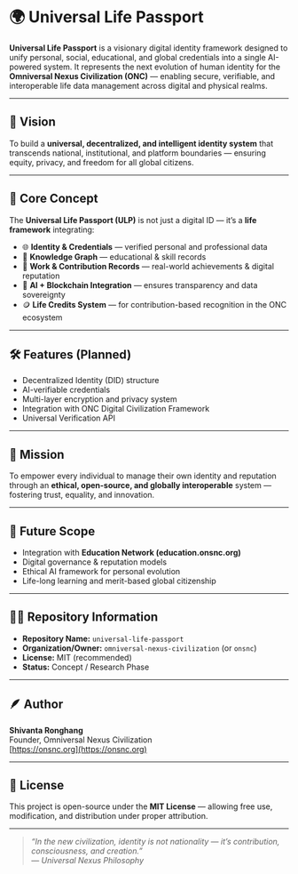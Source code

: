 # 🌍 Universal Life Passport

**Universal Life Passport** is a visionary digital identity framework designed to unify personal, social, educational, and global credentials into a single AI-powered system. It represents the next evolution of human identity for the **Omniversal Nexus Civilization (ONC)** — enabling secure, verifiable, and interoperable life data management across digital and physical realms.

---

## 🚀 Vision
To build a **universal, decentralized, and intelligent identity system** that transcends national, institutional, and platform boundaries — ensuring equity, privacy, and freedom for all global citizens.

---

## 🧩 Core Concept
The **Universal Life Passport (ULP)** is not just a digital ID — it’s a **life framework** integrating:
- 🌐 **Identity & Credentials** — verified personal and professional data  
- 🧠 **Knowledge Graph** — educational & skill records  
- 💼 **Work & Contribution Records** — real-world achievements & digital reputation  
- 🔐 **AI + Blockchain Integration** — ensures transparency and data sovereignty  
- 🪙 **Life Credits System** — for contribution-based recognition in the ONC ecosystem  

---

## 🛠️ Features (Planned)
- Decentralized Identity (DID) structure  
- AI-verifiable credentials  
- Multi-layer encryption and privacy system  
- Integration with ONC Digital Civilization Framework  
- Universal Verification API  

---

## 🌱 Mission
To empower every individual to manage their own identity and reputation through an **ethical, open-source, and globally interoperable** system — fostering trust, equality, and innovation.

---

## 🧭 Future Scope
- Integration with **Education Network (education.onsnc.org)**  
- Digital governance & reputation models  
- Ethical AI framework for personal evolution  
- Life-long learning and merit-based global citizenship  

---

## 🧑‍💻 Repository Information
- **Repository Name:** `universal-life-passport`
- **Organization/Owner:** `omniversal-nexus-civilization` (or `onsnc`)
- **License:** MIT (recommended)
- **Status:** Concept / Research Phase

---

## 🪶 Author
**Shivanta Ronghang**  
Founder, Omniversal Nexus Civilization  
[https://onsnc.org](https://onsnc.org)  

---

## 📜 License
This project is open-source under the **MIT License** — allowing free use, modification, and distribution under proper attribution.

---

> *“In the new civilization, identity is not nationality — it’s contribution, consciousness, and creation.”*  
> — *Universal Nexus Philosophy*
> 
